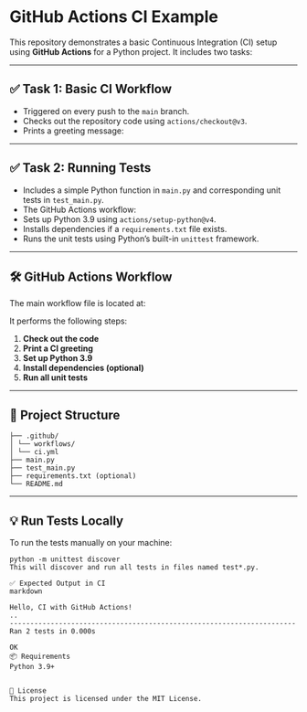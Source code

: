 # GitHub Actions CI Example

This repository demonstrates a basic Continuous Integration (CI) setup using **GitHub Actions** for a Python project. It includes two tasks:

---

## ✅ Task 1: Basic CI Workflow

* Triggered on every push to the `main` branch.
* Checks out the repository code using `actions/checkout@v3`.
* Prints a greeting message:

---

## ✅ Task 2: Running Tests

* Includes a simple Python function in `main.py` and corresponding unit tests in `test_main.py`.
* The GitHub Actions workflow:
* Sets up Python 3.9 using `actions/setup-python@v4`.
* Installs dependencies if a `requirements.txt` file exists.
* Runs the unit tests using Python’s built-in `unittest` framework.

---

## 🛠 GitHub Actions Workflow

The main workflow file is located at:


It performs the following steps:

1. **Check out the code**
2. **Print a CI greeting**
3. **Set up Python 3.9**
4. **Install dependencies (optional)**
5. **Run all unit tests**

---

## 📁 Project Structure

```
├── .github/
│ └── workflows/
│ └── ci.yml
├── main.py
├── test_main.py
├── requirements.txt (optional)
└── README.md

```
---

## 💡 Run Tests Locally

To run the tests manually on your machine:

```
python -m unittest discover
This will discover and run all tests in files named test*.py.

✅ Expected Output in CI
markdown

Hello, CI with GitHub Actions!
..
----------------------------------------------------------------------
Ran 2 tests in 0.000s

OK
📦 Requirements
Python 3.9+


📘 License
This project is licensed under the MIT License.
